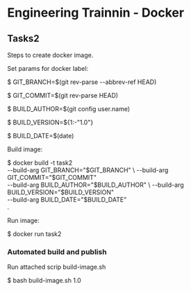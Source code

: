 # Engineering Trainnin - Docker

## Tasks2

Steps to create docker image.

Set params for docker label:

$ GIT_BRANCH=$(git rev-parse --abbrev-ref HEAD) 
                     
$ GIT_COMMIT=$(git rev-parse HEAD)              
                      
$ BUILD_AUTHOR=$(git config user.name)          
                   
$ BUILD_VERSION=${1:-"1.0"}                     
                
$ BUILD_DATE=$(date)                            

Build image:

$ docker build -t task2 \
   --build-arg GIT_BRANCH="$GIT_BRANCH" \
   --build-arg GIT_COMMIT="$GIT_COMMIT" \
   --build-arg BUILD_AUTHOR="$BUILD_AUTHOR" \
   --build-arg BUILD_VERSION="$BUILD_VERSION" \
   --build-arg BUILD_DATE="$BUILD_DATE" \
   .
 
Run image:

$ docker run task2


### Automated build and publish

Run attached scrip build-image.sh <version>

$ bash build-image.sh 1.0

